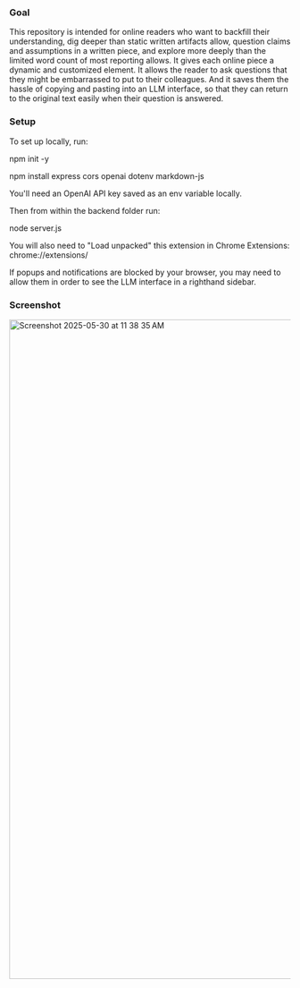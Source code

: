 ### Goal

This repository is intended for online readers who want to backfill their understanding, dig deeper than static written artifacts allow, question claims and assumptions in a written piece, and explore more deeply than the limited word count of most reporting allows. It gives each online piece a dynamic and customized element. It allows the reader to ask questions that they might be embarrassed to put to their colleagues. And it saves them the hassle of copying and pasting into an LLM interface, so that they can return to the original text easily when their question is answered. 

### Setup

To set up locally, run:

npm init -y

npm install express cors openai dotenv markdown-js

You'll need an OpenAI API key saved as an env variable locally. 

Then from within the backend folder run:

node server.js

You will also need to "Load unpacked" this extension in Chrome Extensions: chrome://extensions/

If popups and notifications are blocked by your browser, you may need to allow them in order to see the LLM interface in a righthand sidebar. 

### Screenshot

<img width="1179" alt="Screenshot 2025-05-30 at 11 38 35 AM" src="https://github.com/user-attachments/assets/a92253d9-c40b-4f9b-9266-5a7f9cdd6e7e" />
